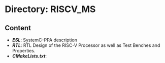 # Directory: RISCV_MS

## Content
- **_ESL_**: SystemC-PPA description
- **_RTL_**: RTL Design of the RISC-V Processor as well as Test Benches and Properties.
- **_CMakeLists.txt_**: 
